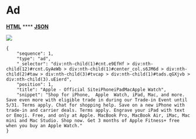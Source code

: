 # Ad

[**HTML**](https://ascentkorea-docs.github.io/desktop/features/ad/sample.html) **** [**JSON**](https://ascentkorea-docs.github.io/desktop/features/ad/sample.json)

![](https://lh4.googleusercontent.com/gcBruYBRtpsWyeKykAYlBkRjYq4kN-HWCau0A8q3miowkrsW0zu1nhdFS2aavgQnO\_M07o8IrkcoMrlHAj1WQG-PP0EQHgAP3SZ1V9LBa4Whw7Wpr6T7WG6FjQ1eh7Qrk1uoQ9k)

```
{
    "sequence": 1,
    "type": "ad",
    "_selector": "div:nth-child(1)#cnt.e9EfHf > div:nth-child(12)#rcnt.GyAeWb > div:nth-child(1)#center_col.s6JM6d > div:nth-child(2)#taw > div:nth-child(3)#tvcap > div:nth-child(1)#tads.qGXjvb > div:nth-child(3).uEierd",
    "position": 1,
    "title": "Apple - Official SiteiPhoneiPadMacApple Watch",
    "snippet": "Shop for iPhone,  Apple  Watch, iPad, Mac, and more. Save even more with eligible trade in during our Trade-in Event until 5/31. Terms apply. Chat for shopping help. Save on a new iPhone with trade-in and carrier deals. Terms apply. Engrave your iPad with text or Emoji. Free, and only at Apple. MacBook Pro, MacBook Air, iMac, Mac mini and Mac Studio. Shop now. Get 3 months of Apple Fitness+ free when you buy an Apple Watch."
}
```
